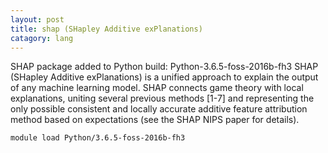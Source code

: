 ```yaml
---
layout: post
title: shap (SHapley Additive exPlanations) 
catagory: lang
---
```

SHAP package added to Python build: Python-3.6.5-foss-2016b-fh3
SHAP (SHapley Additive exPlanations) is a unified approach to explain the output of any machine learning model. SHAP connects game theory with local explanations, uniting several previous methods [1-7] and representing the only possible consistent and locally accurate additive feature attribution method based on expectations (see the SHAP NIPS paper for details).
```
module load Python/3.6.5-foss-2016b-fh3
```
